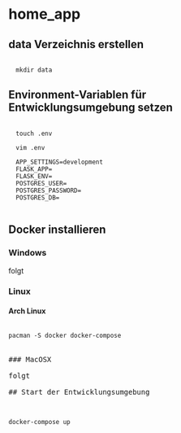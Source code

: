 # home_app

## data Verzeichnis erstellen

<pre><code> 
  mkdir data 
</code></pre>

## Environment-Variablen für Entwicklungsumgebung setzen

<pre><code>
  touch .env
  
  vim .env
  
  APP_SETTINGS=development
  FLASK_APP=
  FLASK_ENV=
  POSTGRES_USER=
  POSTGRES_PASSWORD=
  POSTGRES_DB=
  
</code></pre>



## Docker installieren

### Windows

folgt

### Linux

#### Arch Linux

<pre><code>
pacman -S docker docker-compose
</code></re>

### MacOSX

folgt

## Start der Entwicklungsumgebung

<pre><code>
docker-compose up
</code></pre>
